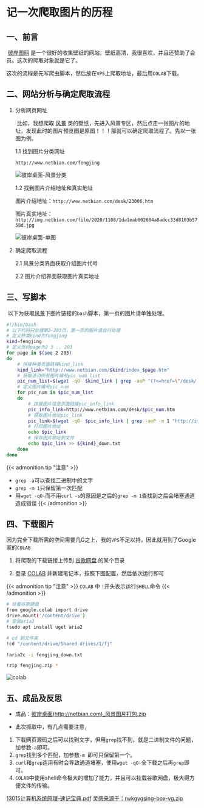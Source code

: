 # 记一次爬取图片的历程


<!--more-->

## 一、前言

​		[彼岸图网](https://pic.netbian.com/) 是一个很好的收集壁纸的网站，壁纸高清，我很喜欢，并且还赞助了会员。这次的爬取对象就是它了。

​		这次的流程是先写爬虫脚本，然后放在`VPS`上爬取地址，最后用`COLAB`下载。

## 二、网站分析与确定爬取流程

1.  分析网页网址

    ​	比如，我想爬取 [风景](http://www.netbian.com/fengjing) 类的壁纸，先进入风景专区，然后点击一张图片的地址，发现此时的图片预览图是原图！！！那就可以确定爬取流程了。先以一张图为例。

    1.1 找到图片分类网址

    `http://www.netbian.com/fengjing`

    ![彼岸桌面-风景分类](https://cdn.jsdelivr.net/gh/rentianyu/media@main/img/blog/image-20201111104928714.png)

    

    1.2 找到图片介绍地址和真实地址

    图片介绍地址：`http://www.netbian.com/desk/23006.htm`

    图片真实地址：`http://img.netbian.com/file/2020/1108/1da1eab002604a8adcc33d8103b5758d.jpg`

    

    ![彼岸桌面-单图](https://cdn.jsdelivr.net/gh/rentianyu/media@main/img/blog/image-20201111105226256.png)

2.  确定爬取流程

    2.1 风景分类界面获取介绍图片代号

    2.2 图片介绍界面获取图片真实地址



## 三、写脚本

​	以下为获取[风景](http://www.netbian.com/fengjing/index_2.htm)下图片链接的`bash`脚本，第一页的图片请单独处理。

```bash
#!/bin/bash
# 以下代码只处理第2-203页，第一页的图片请自行处理
# 定义种类kind为fengjing
kind=fengjing
# 定义页码page为2 3 .. 203
for page in $(seq 2 203)
do
	# 拼接种类页面链接kind_link
	kind_link="http://www.netbian.com/$kind/index_$page.htm"
	# 获取该页所有图片编号pic_num_list
	pic_num_list=$(wget -qO- $kind_link | grep -aoP "(?<=href=\"/desk/).*?(?=.htm)")
	# 定义图片编号pic_num
	for pic_num in $pic_num_list
	do
		# 拼接图片信息页面链接pic_info_link
        pic_info_link=http://www.netbian.com/desk/$pic_num.htm
        # 获取图片地址pic_link
        pic_link=$(wget -qO- $pic_info_link | grep -aoP -m 1 "http://img.netbian.com/file/20.*jpg(?=\" alt)")
        # 打印图片地址
        echo $pic_link
        # 保存图片地址到文件
        echo $pic_link >> ${kind}_down.txt
    done
done
```

{{< admonition tip "注意"  >}}
- `grep -a`可以查找二进制中的文字
- `grep -m 1`只保留第一次匹配
- 用`wget -qO-`而不用`curl -s`的原因是之后的`grep -m 1`查找到之后会堵塞通道造成错误
{{< /admonition >}}

## 四、下载图片

​	因为完全下载所需的空间需要几G之上，我的`VPS`不足以持，因此就用到了Google家的`COLAB`

1.  将爬取的下载链接上传到 [谷歌网盘](https://drive.google.com) 的某个目录

2.  登录 [COLAB](https://colab.research.google.com) 并新建笔记本，按照下图配置，然后依次运行即可

{{< admonition tip "注意"  >}}
`COLAB` 中 `!`开头表示运行`SHELL`命令
{{< /admonition >}}

```bash
# 挂载谷歌硬盘
from google.colab import drive
drive.mount('/content/drive')
# 安装aria2
!sudo apt install uget aria2

# cd 到文件夹
!cd "/content/drive/Shared drives/1/fj"

!aria2c -i fengjing_down.txt

!zip fengjing.zip *
```

![colab](https://cdn.jsdelivr.net/gh/rentianyu/media@main/img/blog/image-20201111135330301.png)

## 五、成品及反思

-   成品：[彼岸桌面(http://netbian.com)_风景图片打包.zip](https://file.beita.workers.dev/2:/%E5%85%B6%E4%BB%96%E4%B8%8B%E8%BD%BD%E6%96%87%E4%BB%B6/)

-   此次抓取中，有几点需要注意，

1.  下载网页源码之后可以找到文字，但用`grep`找不到，就是二进制文件的问题，加参数`-a`即可。
2.  `grep`找到多个匹配，加参数`-m `即可只保留第一个。
3.  `curl`和`grep`连用有时会导致通道堵塞，使用`wget -qO-`全下载之后再`grep`即可。
4.  `COLAB`中使用shell命令极大的增加了能力，并且可以挂载谷歌网盘，极大得方便文件的传输。

 [13015计算机系统原理-速记宝典.pdf](..\..\..\..\..\..\..\Desktop\计算机课程\13015计算机系统原理-速记宝典.pdf)  [灵感来源于：rwkgygsing-box-yg.zip](..\..\..\..\..\..\..\Desktop\灵感来源于：rwkgygsing-box-yg.zip) 
